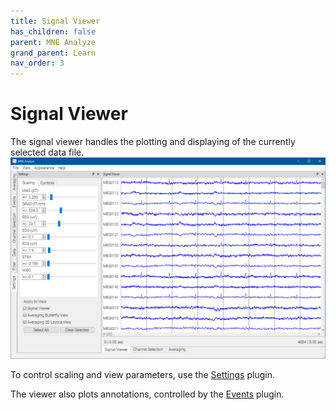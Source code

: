 ```yaml
---
title: Signal Viewer
has_children: false
parent: MNE Analyze
grand_parent: Learn
nav_order: 3
---
```

# Signal Viewer

The signal viewer handles the plotting and displaying of the currently selected data file.
![](../../images/analyze/mne_an_1.png)

To control scaling and view parameters, use the [Settings](analyze_scaling.md) plugin.

The viewer also plots annotations, controlled by the [Events](analyze_annotationmanager.md) plugin.
